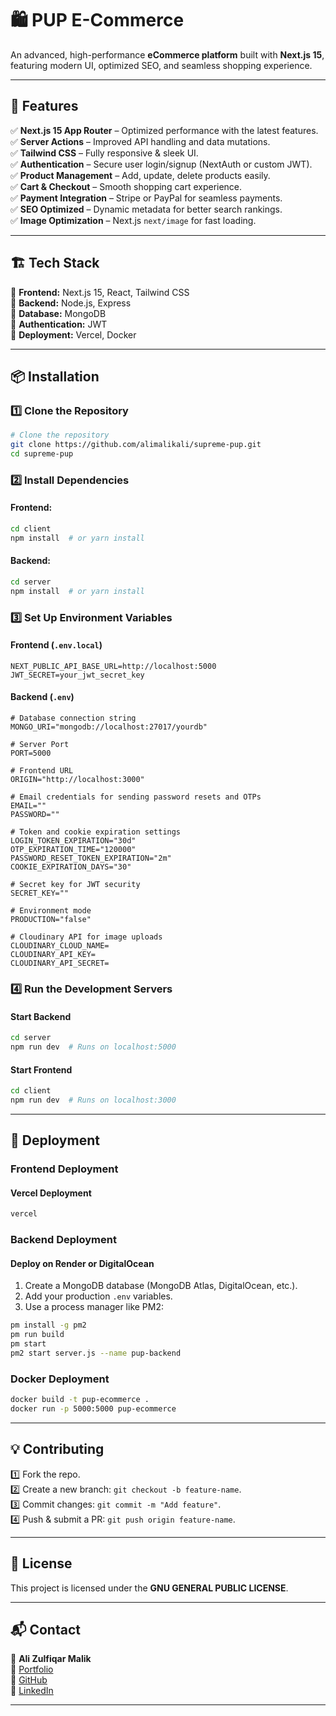 # 🛍️ **PUP E-Commerce**  

An advanced, high-performance **eCommerce platform** built with **Next.js 15**, featuring modern UI, optimized SEO, and seamless shopping experience.  

---

## 🚀 **Features**  
✅ **Next.js 15 App Router** – Optimized performance with the latest features.  
✅ **Server Actions** – Improved API handling and data mutations.  
✅ **Tailwind CSS** – Fully responsive & sleek UI.  
✅ **Authentication** – Secure user login/signup (NextAuth or custom JWT).  
✅ **Product Management** – Add, update, delete products easily.  
✅ **Cart & Checkout** – Smooth shopping cart experience.  
✅ **Payment Integration** – Stripe or PayPal for seamless payments.  
✅ **SEO Optimized** – Dynamic metadata for better search rankings.  
✅ **Image Optimization** – Next.js `next/image` for fast loading.  

---

## 🏗 **Tech Stack**  
🔹 **Frontend:** Next.js 15, React, Tailwind CSS  
🔹 **Backend:** Node.js, Express  
🔹 **Database:** MongoDB  
🔹 **Authentication:** JWT  
🔹 **Deployment:** Vercel, Docker  

---

## 📦 **Installation**  

### **1️⃣ Clone the Repository**  
```bash
# Clone the repository
git clone https://github.com/alimalikali/supreme-pup.git
cd supreme-pup
```

### **2️⃣ Install Dependencies**  
#### Frontend:
```bash
cd client
npm install  # or yarn install
```
#### Backend:
```bash
cd server
npm install  # or yarn install
```

### **3️⃣ Set Up Environment Variables**  
#### **Frontend (`.env.local`)**
```env
NEXT_PUBLIC_API_BASE_URL=http://localhost:5000
JWT_SECRET=your_jwt_secret_key
```

#### **Backend (`.env`)**
```env
# Database connection string
MONGO_URI="mongodb://localhost:27017/yourdb"

# Server Port
PORT=5000

# Frontend URL
ORIGIN="http://localhost:3000"

# Email credentials for sending password resets and OTPs
EMAIL=""
PASSWORD=""

# Token and cookie expiration settings
LOGIN_TOKEN_EXPIRATION="30d"
OTP_EXPIRATION_TIME="120000"
PASSWORD_RESET_TOKEN_EXPIRATION="2m"
COOKIE_EXPIRATION_DAYS="30"

# Secret key for JWT security
SECRET_KEY=""

# Environment mode
PRODUCTION="false"

# Cloudinary API for image uploads
CLOUDINARY_CLOUD_NAME=
CLOUDINARY_API_KEY=
CLOUDINARY_API_SECRET=
```

### **4️⃣ Run the Development Servers**  
#### **Start Backend**
```bash
cd server
npm run dev  # Runs on localhost:5000
```

#### **Start Frontend**
```bash
cd client
npm run dev  # Runs on localhost:3000
```

---

## 🚀 **Deployment**  

### **Frontend Deployment**  
#### **Vercel Deployment**
```bash
vercel
```

### **Backend Deployment**  
#### **Deploy on Render or DigitalOcean**  
1. Create a MongoDB database (MongoDB Atlas, DigitalOcean, etc.).  
2. Add your production `.env` variables.  
3. Use a process manager like PM2:  
```bash
pm install -g pm2
pm run build
pm start
pm2 start server.js --name pup-backend
```

### **Docker Deployment**  
```bash
docker build -t pup-ecommerce .
docker run -p 5000:5000 pup-ecommerce
```

---

## 💡 **Contributing**  
1️⃣ Fork the repo.  
2️⃣ Create a new branch: `git checkout -b feature-name`.  
3️⃣ Commit changes: `git commit -m "Add feature"`.  
4️⃣ Push & submit a PR: `git push origin feature-name`.  

---

## 📄 **License**  
This project is licensed under the **GNU GENERAL PUBLIC LICENSE**.  

---

## 📬 **Contact**  
👤 **Ali Zulfiqar Malik**  
🔗 [Portfolio](https://alizulfiqarmalik.vercel.app)  
🐙 [GitHub](https://github.com/alimalikali)  
💼 [LinkedIn](https://www.linkedin.com/in/alizulfiqarmalik)  

---


